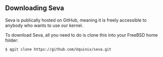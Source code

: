 ## Downloading Seva

Seva is publically hosted on GitHub, meaning it is freely accessible to anybody who wants to use our kernel. 

To download Seva, all you need to do is clone this into your FreeBSD home folder:

~~~ shell
$ qgit clone https://github.com/Uquinix/seva.git
~~~
<br>
<br>